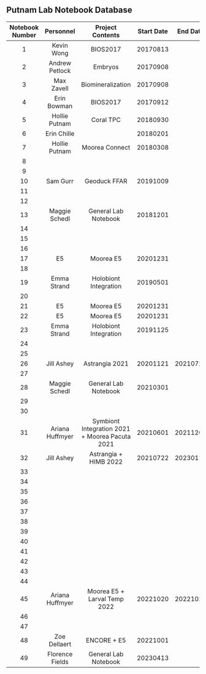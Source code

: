 ## Putnam Lab Notebook Database

| Notebook Number |  Personnel    |  Project Contents | Start Date | End Date | Electronic Archive |
|:---------------:|:-------------:|:-----------------:|:----------:|:--------:|:------------------:|
|        1        | Kevin Wong    |      BIOS2017     |  20170813  |          |                    |
|        2        | Andrew Petlock|       Embryos     |  20170908  |          |                    |
|        3        | Max Zavell    | Biomineralization |  20170908  |          |                    |
|        4        | Erin Bowman   |      BIOS2017     |  20170912  |          |                    |
|        5        | Hollie Putnam |   Coral TPC       |  20180930  |          |                    |
|        6        | Erin Chille   |                   | 20180201   |          |                    |
|        7        | Hollie Putnam |  Moorea Connect   |  20180308  |          |                    |
|        8        |               |                   |            |          |                    |
|        9        |               |                   |            |          |                    |
|        10       |  Sam Gurr     |  Geoduck FFAR     |  20191009  |          |                    |
|        11       |               |                   |            |          |                    |
|        12       |               |                   |            |          |                    |
|        13       | Maggie Schedl |General Lab Notebook|20181201   |          |                    |
|        14       |               |                   |            |          |                    |
|        15       |               |                   |            |          |                    |
|        16       |               |                   |            |          |                    |
|        17       |       E5      |  Moorea E5        | 20201231   |          |                    |
|        18       |               |                   |            |          |                    |
|        19       | Emma Strand | Holobiont Integration | 20190501  |          |                    |
|        20       |               |                   |            |          |                    |
|        21       |       E5      |  Moorea E5        | 20201231   |          |                    |
|        22       |       E5      |  Moorea E5        | 20201231   |          |                    |
|        23       | Emma Strand | Holobiont Integration | 20191125 |          |                    |
|        24       |               |                   |            |          |                    |
|        25       |               |                   |            |          |                    |
|        26       |  Jill Ashey   | Astrangia 2021    | 20201121   | 20210721 |                    |
|        27       |               |                   |            |          |                    |
|        28       |    Maggie Schedl|General Lab Notebook| 20210301|          |                    |
|        29       |               |                   |            |          |                    |
|        30       |               |                   |            |          |                    |
|        31       |  Ariana Huffmyer  | Symbiont Integration 2021 + Moorea Pacuta 2021 | 20210601 | 20211209 |                    |
|        32       |  Jill Ashey   |Astrangia + HIMB 2022| 20210722 | 20230118 |                    |
|        33       |               |                   |            |          |                    |
|        34       |               |                   |            |          |                    |
|        35       |               |                   |            |          |                    |
|        36       |               |                   |            |          |                    |
|        37       |               |                   |            |          |                    |
|        38       |               |                   |            |          |                    |
|        39       |               |                   |            |          |                    |
|        40       |               |                   |            |          |                    |
|        41       |               |                   |            |          |                    |
|        42       |               |                   |            |          |                    |
|        43       |               |                   |            |          |                    |
|        44       |               |                   |            |          |                    |
|        45       | Ariana Huffmyer | Moorea E5 + Larval Temp 2022 | 20221020 | 20221028 |                    |
|        46       |               |                   |            |          |                    |
|        47       |               |                   |            |          |                    |
|        48       | Zoe Dellaert  |    ENCORE + E5    | 20221001   |          |                    |
|        49       | Florence Fields |General Lab Notebook| 20230413|          |                    |
